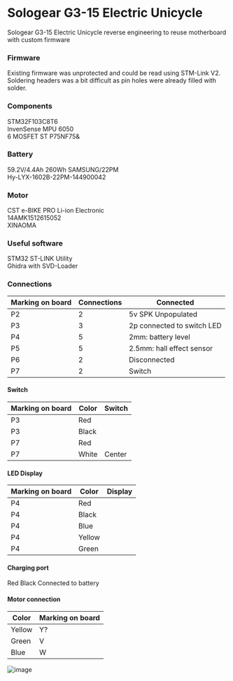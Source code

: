 # Sologear G3-15 Electric Unicycle
Sologear G3-15 Electric Unicycle reverse engineering to reuse motherboard with custom firmware

### Firmware
Existing firmware was unprotected and could be read using STM-Link V2. Soldering headers was a bit difficult as pin holes were already filled with solder.

### Components
STM32F103C8T6\
InvenSense MPU 6050\
6 MOSFET ST P75NF75&

### Battery
59.2V/4.4Ah 260Wh SAMSUNG/22PM\
Hy-LYX-1602B-22PM-144900042

### Motor
CST e-BIKE PRO Li-ion Electronic\
14AMK1512615052\
XINAOMA

### Useful software
STM32 ST-LINK Utility\
Ghidra with SVD-Loader

### Connections
|Marking on board|Connections|Connected                    |
|----------------|-----------|-----------------------------|
|P2              |2          |5v SPK Unpopulated           |
|P3              |3          |2p connected to switch LED   |
|P4              |5          |2mm: battery level           |
|P5              |5          |2.5mm: hall effect sensor    |
|P6              |2          |Disconnected                 |
|P7              |2          |Switch                       |
#### Switch
|Marking on board|Color|Switch|
|----------------|-----|------|
|P3              |Red  |      |
|P3              |Black|      |
|P7              |Red  |      |
|P7              |White|Center|
#### LED Display
|Marking on board|Color |Display|
|----------------|------|-------|
|P4              |Red   |       |
|P4              |Black |       |
|P4              |Blue  |       |
|P4              |Yellow|       |
|P4              |Green |       |
#### Charging port
Red
Black
Connected to battery
#### Motor connection
|Color |Marking on board|
|------|----------------|
|Yellow|Y?              |
|Green |V               |
|Blue  |W               |

![image](https://user-images.githubusercontent.com/7327694/181603426-59b6c1a9-ce35-4718-99e6-8ff5b3bffbaf.png)

